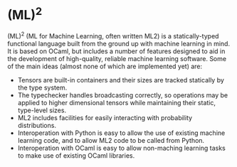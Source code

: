 # (ML)<sup>2</sup>

(ML)<sup>2</sup> (ML for Machine Learning, often written ML2) is a
statically-typed functional language built from the ground up with machine
learning in mind. It is based on OCaml, but includes a number of features
designed to aid in the development of high-quality, reliable machine learning
software. Some of the main ideas (almost none of which are implemented yet)
are:

- Tensors are built-in containers and their sizes are tracked statically by the
  type system.
- The typechecker handles broadcasting correctly, so operations may be applied
  to higher dimensional tensors while maintaining their static, type-level
  sizes.
- ML2 includes facilities for easily interacting with probability
  distributions.
- Interoperation with Python is easy to allow the use of existing machine
  learning code, and to allow ML2 code to be called from Python.
- Interoperation with OCaml is easy to allow non-maching learning tasks to make
  use of existing OCaml libraries.
